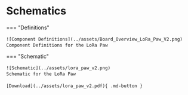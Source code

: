 # Schematics

=== "Definitions"

    ![Component Definitions](../assets/Board_Overview_LoRa_Paw_V2.png)
    Component Definitions for the LoRa Paw

=== "Schematic"

    ![Schematic](../assets/lora_paw_v2.png)
    Schematic for the LoRa Paw
    
    [Download](../assets/lora_paw_v2.pdf){ .md-button }
    
